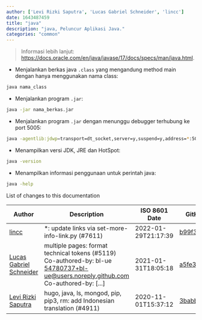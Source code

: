 ```yaml
---
author: ['Levi Rizki Saputra', 'Lucas Gabriel Schneider', 'lincc']
date: 1643487459
title: "java"
description: "java, Peluncur Aplikasi Java."
categories: "common"
---
```

> Informasi lebih lanjut: <https://docs.oracle.com/en/java/javase/17/docs/specs/man/java.html>.

- Menjalankan berkas java `.class` yang mengandung method main dengan hanya menggunakan nama class:

```bash
java nama_class
```

- Menjalankan program `.jar`:

```bash
java -jar nama_berkas.jar
```

- Menjalankan program `.jar` dengan menunggu debugger terhubung ke port 5005:

```bash
java -agentlib:jdwp=transport=dt_socket,server=y,suspend=y,address=*:5005 -jar nama_berkas.jar
```

- Menampilkan versi JDK, JRE dan HotSpot:

```bash
java -version
```

- Menampilkan informasi penggunaan untuk perintah java:

```bash
java -help
```
List of changes to this documentation


Author | Description | ISO 8601 Date | GitHub link
------|-----|-----|-----
[lincc](mailto:46962923+blueskyson@users.noreply.github.com) | *: update links via set-more-info-link.py (#7611) | 2022-01-29T21:17:39 | [b99f3da787c6](https://github.com/tldr-pages/tldr/commit/b99f3da787c6f43a545b9cb5ebd8265b1367fbc4)
[Lucas Gabriel Schneider](mailto:casdpa@gmail.com) | multiple pages: format technical tokens (#5119) Co-authored-by: bl-ue <54780737+bl-ue@users.noreply.github.com> Co-authored-by: [...] | 2021-01-31T18:05:18 | [a5fe31bc47ae](https://github.com/tldr-pages/tldr/commit/a5fe31bc47aece3efa5e66b52b3cf384f27d5d72)
[Levi Rizki Saputra](mailto:42236775+levirs565@users.noreply.github.com) | hugo, java, ls, mongod, pip, pip3, rm: add Indonesian translation (#4911) | 2020-11-01T15:37:12 | [3babbbc15b09](https://github.com/tldr-pages/tldr/commit/3babbbc15b093e75bde8b6f066af047dc0957f98)

